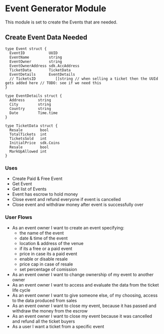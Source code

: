 # Event Generator Module

This module is set to create the Events that are needed.

## Create Event Data Needed

```golang
type Event struct {
  EventID           UUID
  EventName         string
  EventOwner        string
  EventOwnerAddress sdk.AccAddress
  TicketData        TicketData
  EventDetails      EventDetails
  // TicketsID         []string // when selling a ticket then the UUId gets added here // TODO: see if we need this
}
```

```golang
type EventDetails struct {
  Address      string
  City         string
  Country      string
  Date         Time.time
}
```

```golang
type TicketData struct {
  Resale        bool
  TotalTickets  int
  TicketsSold   int
  InitialPrice  sdk.Coins
  Resale        bool
  MarkUpAllowed int
}
```

### Uses

- Create Paid & Free Event
- Get Event
- Get list of Events
- Event has escrow to hold money
- Close event and refund everyone if event is cancelled
- Close event and withdraw money after event is successfully over

### User Flows

- As an event owner I want to create an event specifying:
  - the name of the event
  - date & time of the event
  - location & address of the venue
  - if its a free or a paid event
  - price in case its a paid event
  - enable or disable resale
  - price cap in case of resale
  - set percentage of comission
- As an event owner I want to change ownership of my event to another owner
- As an event owner I want to access and evaluate the data from the ticket life cycle
- As an event owner I want to give someone else, of my choosing, access to the data produced from sales
- As an event owner I want to close my event, because it has passed and withdraw the money from the escrow
- As an event owner I want to close my event because it was cancelled and refund all the ticket buyers
- As a user I want a ticket from a specific event
